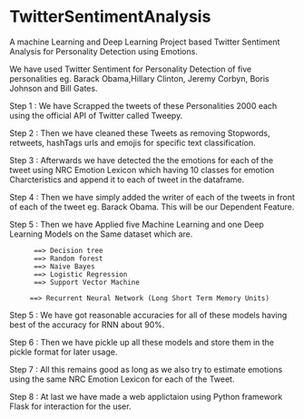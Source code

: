 # TwitterSentimentAnalysis
A machine Learning and Deep Learning Project based Twitter Sentiment Analysis for Personality Detection using Emotions.

We have used Twitter Sentiment for Personality Detection of five personalities eg. Barack Obama,Hillary Clinton, Jeremy Corbyn, Boris Johnson and Bill Gates.
 
   Step 1 : We have Scrapped the tweets of these Personalities 2000 each using the official API of Twitter called Tweepy.
 
   Step 2 : Then we have cleaned these Tweets as removing Stopwords, retweets, hashTags urls and emojis for specific text classification.
   
  Step 3 : Afterwards we have detected the the emotions for each of the tweet using NRC Emotion Lexicon which having 10 classes for emotion Charcteristics and append it to each of            tweet in the dataframe. 
 
  Step 4 : Then we have simply added the writer of each of the tweets in front of each of the tweet eg. Barack Obama. This will be our Dependent Feature.
 
  Step 5 : Then we have Applied five Machine Learning and one Deep Learning Models on the Same dataset which are.
          
          ==> Decision tree
          ==> Random forest
          ==> Naive Bayes
          ==> Logistic Regression
          ==> Support Vector Machine
         
         ==> Recurrent Neural Network (Long Short Term Memory Units)
         
  Step 5 : We have got reasonable accuracies for all of these models having best of the accuracy for RNN about 90%.
 
  Step 6 : Then we have pickle up all these models and store them in the pickle format for later usage.
 
  Step 7 : All this remains good as long as we also try to estimate emotions using the same NRC Emotion Lexicon  for each of the Tweet.
 
  Step 8 : At last we have made a web applictaion using Python framework Flask for interaction for the user.
 
 
